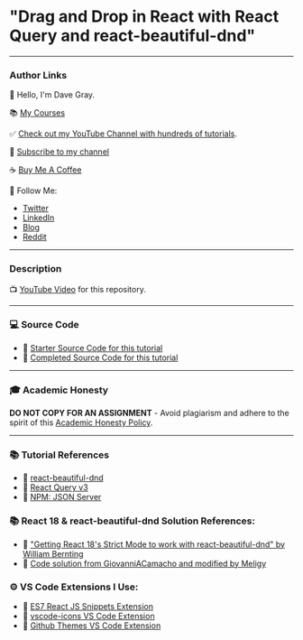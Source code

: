 # "Drag and Drop in React with React Query and react-beautiful-dnd"

---

### Author Links

👋 Hello, I'm Dave Gray.

📚 [My Courses](https://courses.davegray.codes/)

✅ [Check out my YouTube Channel with hundreds of tutorials](https://www.youtube.com/DaveGrayTeachesCode).

🚩 [Subscribe to my channel](https://bit.ly/3nGHmNn)

☕ [Buy Me A Coffee](https://buymeacoffee.com/DaveGray)

🚀 Follow Me:

- [Twitter](https://twitter.com/yesdavidgray)
- [LinkedIn](https://www.linkedin.com/in/davidagray/)
- [Blog](https://yesdavidgray.com)
- [Reddit](https://www.reddit.com/user/DaveOnEleven)

---

### Description

📺 [YouTube Video](https://youtu.be/HeNVPF_fRXI) for this repository.

---

### 💻 Source Code

- 🔗 [Starter Source Code for this tutorial](https://github.com/gitdagray/react_query/tree/main/react_query_intro)
- 🔗 [Completed Source Code for this tutorial](https://github.com/gitdagray/react-query-drag-and-drop)

---

### 🎓 Academic Honesty

**DO NOT COPY FOR AN ASSIGNMENT** - Avoid plagiarism and adhere to the spirit of this [Academic Honesty Policy](https://www.freecodecamp.org/news/academic-honesty-policy/).

---

### 📚 Tutorial References

- 🔗 [react-beautiful-dnd](https://www.npmjs.com/package/react-beautiful-dnd)
- 🔗 [React Query v3](https://react-query-v3.tanstack.com/)
- 🔗 [NPM: JSON Server](https://www.npmjs.com/package/json-server)

### 📚 React 18 & react-beautiful-dnd Solution References:
- 🔗 ["Getting React 18's Strict Mode to work with react-beautiful-dnd" by William Bernting](https://medium.com/@wbern/getting-react-18s-strict-mode-to-work-with-react-beautiful-dnd-47bc909348e4)
- 🔗 [Code solution from GiovanniACamacho and modified by Meligy](https://github.com/atlassian/react-beautiful-dnd/issues/2399#issuecomment-1175638194)

### ⚙ VS Code Extensions I Use:

- 🔗 [ES7 React JS Snippets Extension](https://marketplace.visualstudio.com/items?itemName=dsznajder.es7-react-js-snippets)
- 🔗 [vscode-icons VS Code Extension](https://marketplace.visualstudio.com/items?itemName=vscode-icons-team.vscode-icons)
- 🔗 [Github Themes VS Code Extension](https://marketplace.visualstudio.com/items?itemName=GitHub.github-vscode-theme)
